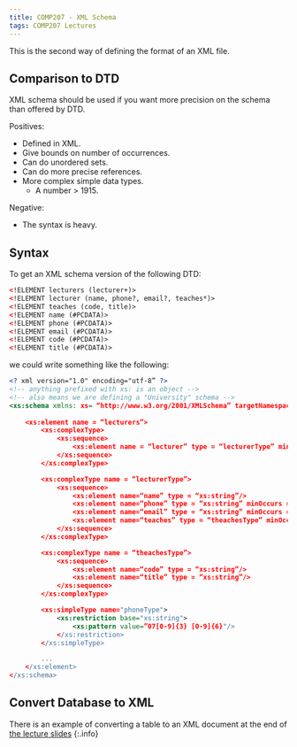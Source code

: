 ```yaml
---
title: COMP207 - XML Schema
tags: COMP207 Lectures
---
```

This is the second way of defining the format of an XML file.

## Comparison to DTD
XML schema should be used if you want more precision on the schema than offered by DTD.

Positives:

* Defined in XML.
* Give bounds on number of occurrences.
* Can do unordered sets.
* Can do more precise references.
* More complex simple data types.
	* A number > 1915.

Negative:

* The syntax is heavy.

## Syntax
To get an XML schema version of the following DTD:

```xml
<!ELEMENT lecturers (lecturer+)>
<!ELEMENT lecturer (name, phone?, email?, teaches*)>
<!ELEMENT teaches (code, title)>
<!ELEMENT name (#PCDATA)>
<!ELEMENT phone (#PCDATA)>
<!ELEMENT email (#PCDATA)>
<!ELEMENT code (#PCDATA)>
<!ELEMENT title (#PCDATA)>
```

we could write something like the following:

```xml
<? xml version="1.0" encoding="utf-8” ?>
<!-- anything prefixed with xs: is an object -->
<!-- also means we are defining a "University" schema -->
<xs:schema xmlns: xs= “http://www.w3.org/2001/XMLSchema” targetNamespace=“University”>
	
	<xs:element name = “lecturers”>
		<xs:complexType>
			<xs:sequence>
				<xs:element name = “lecturer” type = “lecturerType” minOccurs = “1” maxOccurs = “unbounded”/>
			</xs:sequence>
		</xs:complexType>

		<xs:complexType name = “lecturerType”>
			<xs:sequence>
				<xs:element name=“name” type = “xs:string”/>
				<xs:element name=“phone” type = “xs:string” minOccurs = “0”/>
				<xs:element name=“email” type = “xs:string” minOccurs = “0”/>
				<xs:element name=“teaches” type = “theachesType” minOccurs = “0” maxOccurs = “unbounded”/>
			</xs:sequence>
		</xs:complexType>

		<xs:complexType name = “theachesType”>
			<xs:sequence>
				<xs:element name=“code” type = “xs:string”/>
				<xs:element name=“title” type = “xs:string”/>
			</xs:sequence>
		</xs:complexType>

		<xs:simpleType name="phoneType"> 
			<xs:restriction base="xs:string">
				<xs:pattern value=”07[0-9]{3} [0-9]{6}"/> 
			</xs:restriction> 
		</xs:simpleType>

		...
	</xs:element>
</xs:schema>
```

## Convert Database to XML

There is an example of converting a table to an XML document at the end of [the lecture slides](https://liverpool.instructure.com/courses/46572/pages/xml-schema-not-required-for-the-exam?module_item_id=1218359)
{:.info}